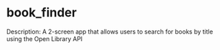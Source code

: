 # book_finder
Description: A 2-screen app that allows users to search for books by title using the Open Library API
